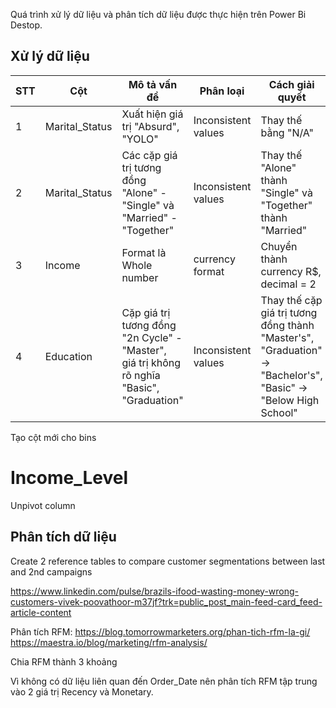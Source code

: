 Quá trình xử lý dữ liệu và phân tích dữ liệu được thực hiện trên Power Bi Destop.

## Xử lý dữ liệu

| STT  | Cột | Mô tả vấn đề | Phân loại | Cách giải quyết |
| ------------- | ------------- | ------------- |------------- | ------------- |
| 1  | Marital_Status |Xuất hiện giá trị "Absurd", "YOLO" | Inconsistent values | Thay thế bằng "N/A"  |
| 2  | Marital_Status | Các cặp giá trị tương đồng "Alone" - "Single" và "Married" - "Together" | Inconsistent values  | Thay thế "Alone" thành "Single" và "Together" thành "Married"  |
| 3  | Income | Format là Whole number | currency format | Chuyển thành currency R$, decimal = 2 |
| 4  | Education | Cặp giá trị tương đồng "2n Cycle" - "Master", giá trị không rõ nghĩa "Basic", "Graduation" | Inconsistent values | Thay thế cặp giá trị tương đồng thành "Master's", "Graduation" -> "Bachelor's", "Basic" -> "Below High School"|

Tạo cột mới cho bins 

Income_Level
= 

Unpivot column

## Phân tích dữ liệu

Create 2 reference tables to compare customer segmentations between last and 2nd campaigns

https://www.linkedin.com/pulse/brazils-ifood-wasting-money-wrong-customers-vivek-poovathoor-m37jf?trk=public_post_main-feed-card_feed-article-content

Phân tích RFM:
https://blog.tomorrowmarketers.org/phan-tich-rfm-la-gi/
https://maestra.io/blog/marketing/rfm-analysis/

Chia RFM thành 3 khoảng

Vì không có dữ liệu liên quan đến Order_Date nên phân tích RFM tập trung vào 2 giá trị Recency và Monetary.
